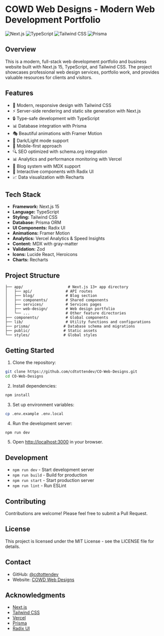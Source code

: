 # COWD Web Designs - Modern Web Development Portfolio

![Next.js](https://img.shields.io/badge/Next.js-000000?style=for-the-badge&logo=next.js&logoColor=white)
![TypeScript](https://img.shields.io/badge/TypeScript-007ACC?style=for-the-badge&logo=typescript&logoColor=white)
![Tailwind CSS](https://img.shields.io/badge/Tailwind_CSS-38B2AC?style=for-the-badge&logo=tailwind-css&logoColor=white)
![Prisma](https://img.shields.io/badge/Prisma-3982CE?style=for-the-badge&logo=Prisma&logoColor=white)

## Overview

This is a modern, full-stack web development portfolio and business website built with Next.js 15, TypeScript, and Tailwind CSS. The project showcases professional web design services, portfolio work, and provides valuable resources for clients and visitors.

## Features

- 🎨 Modern, responsive design with Tailwind CSS
- ⚡ Server-side rendering and static site generation with Next.js
- 🔒 Type-safe development with TypeScript
- 📊 Database integration with Prisma
- 🎭 Beautiful animations with Framer Motion
- 🌙 Dark/Light mode support
- 📱 Mobile-first approach
- 🔍 SEO optimized with schema.org integration
- 📊 Analytics and performance monitoring with Vercel
- 📝 Blog system with MDX support
- 🎯 Interactive components with Radix UI
- 📈 Data visualization with Recharts

## Tech Stack

- **Framework:** Next.js 15
- **Language:** TypeScript
- **Styling:** Tailwind CSS
- **Database:** Prisma ORM
- **UI Components:** Radix UI
- **Animations:** Framer Motion
- **Analytics:** Vercel Analytics & Speed Insights
- **Content:** MDX with gray-matter
- **Validation:** Zod
- **Icons:** Lucide React, Heroicons
- **Charts:** Recharts

## Project Structure

```
├── app/                    # Next.js 13+ app directory
│   ├── api/               # API routes
│   ├── blog/              # Blog section
│   ├── components/        # Shared components
│   ├── services/          # Services pages
│   ├── web-design/        # Web design portfolio
│   └── ...                # Other feature directories
├── components/            # Global components
├── lib/                   # Utility functions and configurations
├── prisma/               # Database schema and migrations
├── public/               # Static assets
└── styles/               # Global styles
```

## Getting Started

1. Clone the repository:
```bash
git clone https://github.com/cdtottendev/CO-Web-Designs.git
cd CO-Web-Designs
```

2. Install dependencies:
```bash
npm install
```

3. Set up environment variables:
```bash
cp .env.example .env.local
```

4. Run the development server:
```bash
npm run dev
```

5. Open [http://localhost:3000](http://localhost:3000) in your browser.

## Development

- `npm run dev` - Start development server
- `npm run build` - Build for production
- `npm run start` - Start production server
- `npm run lint` - Run ESLint

## Contributing

Contributions are welcome! Please feel free to submit a Pull Request.

## License

This project is licensed under the MIT License - see the LICENSE file for details.

## Contact

- GitHub: [@cdtottendev](https://github.com/cdtottendev)
- Website: [COWD Web Designs](https://cowdwebdesigns.com)

## Acknowledgments

- [Next.js](https://nextjs.org)
- [Tailwind CSS](https://tailwindcss.com)
- [Vercel](https://vercel.com)
- [Prisma](https://prisma.io)
- [Radix UI](https://www.radix-ui.com)
